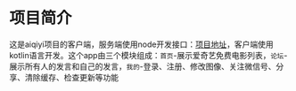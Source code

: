 项目简介
===
这是aiqiyi项目的客户端，服务端使用node开发接口：[项目地址](https://github.com/sunshey/aiqiyi-server)，客户端使用kotlin语言开发。这个app由三个模块组成：`首页`-展示爱奇艺免费电影列表，`论坛`-展示所有人的发言和自己的发言，`我的`-登录、注册、修改图像、关注微信号、分享、清除缓存、检查更新等功能
